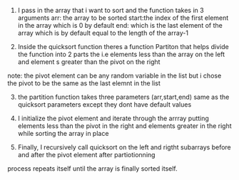 1. I pass in the array that i want to sort and the function takes in 3 arguments
arr: the array to be sorted
start:the index of the  first element in the array which is 0 by default 
end: which is the last element of the array which is by default equal to the length of the array-1

2. Inside the quicksort function theres a function Partiton that helps divide the function into 2 parts the i.e elements less than the array on the left and element s greater than the pivot on the right

note: the pivot element can be any random variable in the list but i chose the pivot to be the same as the last elemnt in the list

3. the partition function takes three parameters (arr,start,end) same as the quicksort parameters except they dont have default values

4. I initialize the pivot element and iterate through the arrray putting elements less than the pivot in the right and elements greater in the right while sorting the array in place

5. Finally, I recursively call quicksort on the left and rigtht subarrays before and after the pivot element after partiotionning

process repeats itself until the array is finally sorted itself.